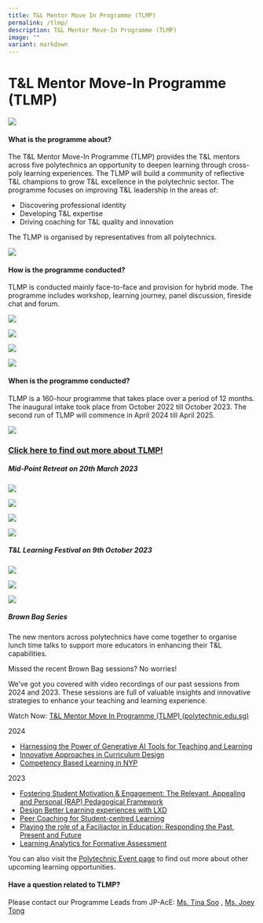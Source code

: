 ```yaml
---
title: T&L Mentor Move In Programme (TLMP)
permalink: /tlmp/
description: T&L Mentor Move-In Programme (TLMP)
image: ""
variant: markdown
---
```

# T&amp;L Mentor Move-In Programme (TLMP)

![](/images/70290420_mlsuccess.jpg)

#### What is the programme about?

The T&amp;L Mentor Move-In Programme (TLMP) provides the T&amp;L mentors across five polytechnics an opportunity to deepen learning through cross-poly learning experiences. The TLMP will build a community of reflective T&amp;L champions to grow T&amp;L excellence in the polytechnic sector. The programme focuses on improving T&amp;L leadership in the areas of:
* Discovering professional identity
* Developing T&amp;L expertise
* Driving coaching for T&amp;L quality and innovation

The TLMP is organised by representatives from all polytechnics.

![](/images/tlmporganisers.jpeg)

#### How is the programme conducted?

TLMP is conducted mainly face-to-face and provision for hybrid mode. The programme includes workshop, learning journey, panel discussion, fireside chat and forum. 

![](/images/tlmp%20intake%201%20discussion.jpg)

![](/images/tlmp1%20(5).jpeg)

![](/images/tlmp1%20(2).jpeg)

![](/images/tlmp1%20(3).jpeg)

#### When is the programme conducted?

TLMP is a 160-hour programme that takes place over a period of 12 months. The inaugural intake took place from October 2022 till October 2023. The second run of TLMP will commence in April 2024 till April 2025.  

![](/images/tlmp%20nm2.jpg)


### [Click here to find out more about TLMP!](/files/TLMP_intake_2_website_approved_by_RJ_16_Jan_24.pdf)

##### Mid-Point Retreat on 20th March 2023
![](/images/TLMP%20Intake%202%20Update/MPR_Ideation2_min.png)

![](/images/TLMP%20Intake%202%20Update/MPR_Friends.png)

![](/images/TLMP%20Intake%202%20Update/EM_Huddle.png)

![](/images/TLMP%20Intake%202%20Update/EM_Huddle_image.JPG)

##### T&amp;L Learning Festival on 9th October 2023

![](/images/TLMP%20Intake%202%20Update/Identity.png)

![](/images/TLMP%20Intake%202%20Update/Impact.png)

![](/images/TLMP%20Intake%202%20Update/Inspiration.png)

##### Brown Bag Series
The new mentors across polytechnics have come together to organise lunch time talks to support more educators in enhancing their T&amp;L capabilities.

Missed the recent Brown Bag sessions? No worries!

We’ve got you covered with video recordings of our past sessions from 2024 and 2023. These sessions are full of valuable insights and innovative strategies to enhance your teaching and learning experience.

Watch Now:&nbsp;[T&amp;L Mentor Move In Programme (TLMP) (polytechnic.edu.sg)](https://jpace.polytechnic.edu.sg/tlmp/ "https://jpace.polytechnic.edu.sg/tlmp/")

2024
*  [Harnessing the Power of Generative AI Tools for Teaching and Learning](https://nyp.padlet.org/joeytong/polytechnic-events-open-to-all-poly-staff-pyh8eoctf1vj4q2y/wish/E1P8aX80JGG7awA9)
*  [Innovative Approaches in Curriculum Design](https://nyp.padlet.org/joeytong/polytechnic-events-open-to-all-poly-staff-pyh8eoctf1vj4q2y/wish/wKmOZ5J2MVXVWzMA)
*  [Competency Based Learning in NYP](https://nyp.padlet.org/joeytong/polytechnic-events-open-to-all-poly-staff-pyh8eoctf1vj4q2y/wish/NvylWE15AozeW0OX)

2023
* [Fostering Student Motivation &amp; Engagement: The Relevant, Appealing and Personal (RAP) Pedagogical Framework](https://nyp.padlet.org/joeytong/polytechnic-events-open-to-all-poly-staff-pyh8eoctf1vj4q2y/wish/2373188500)
* [Design Better Learning experiences with LXD](https://nyp.padlet.org/joeytong/polytechnic-events-open-to-all-poly-staff-pyh8eoctf1vj4q2y/wish/2447847562)
* [Peer Coaching for Student-centred Learning](https://nyp.padlet.org/joeytong/polytechnic-events-open-to-all-poly-staff-pyh8eoctf1vj4q2y/wish/2478254285)
* [Playing the role of a Faciliactor in Education: Responding the Past, Present and Future](https://nyp.padlet.org/joeytong/polytechnic-events-open-to-all-poly-staff-pyh8eoctf1vj4q2y/wish/2639313746)
* [Learning Analytics for Formative Assessment](https://nyp.padlet.org/joeytong/polytechnic-events-open-to-all-poly-staff-pyh8eoctf1vj4q2y/wish/2565645767)

You can also visit the [Polytechnic Event page](https://jpace.polytechnic.edu.sg/openpolyevents/) to find out more about other upcoming learning opportunities.


#### Have a question related to TLMP?

Please contact our Programme Leads from JP-AcE: <a href="mailto:tina_soo@np.edu.sg">Ms. Tina Soo</a> , <a href="mailto:Joey_tong@nyp.edu.sg">Ms. Joey Tong</a>